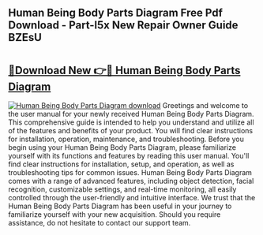 ## Human Being Body Parts Diagram Free Pdf Download - Part-l5x New Repair Owner Guide BZEsU

# <h2><a href="http://dfpemhu.blite.top/?on=Human+Being+Body+Parts+Diagram">🔗Download New 👉🔴 Human Being Body Parts Diagram</a></h2>

[![Human Being Body Parts Diagram download](https://i.imgur.com/lujVjoI.png)](http://dfpemhu.blite.top/?on=Human+Being+Body+Parts+Diagram)
Greetings and welcome to the user manual for your newly received Human Being Body Parts Diagram. This comprehensive guide is intended to help you understand and utilize all of the features and benefits of your product. You will find clear instructions for installation, operation, maintenance, and troubleshooting. Before you begin using your Human Being Body Parts Diagram, please familiarize yourself with its functions and features by reading this user manual. You'll find clear instructions for installation, setup, and operation, as well as troubleshooting tips for common issues. Human Being Body Parts Diagram comes with a range of advanced features, including object detection, facial recognition, customizable settings, and real-time monitoring, all easily controlled through the user-friendly and intuitive interface. We trust that the Human Being Body Parts Diagram has been useful in your journey to familiarize yourself with your new acquisition. Should you require assistance, do not hesitate to contact our support team.
